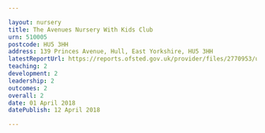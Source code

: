 ```yaml
---

layout: nursery
title: The Avenues Nursery With Kids Club
urn: 510005
postcode: HU5 3HH
address: 139 Princes Avenue, Hull, East Yorkshire, HU5 3HH
latestReportUrl: https://reports.ofsted.gov.uk/provider/files/2770953/urn/510005.pdf
teaching: 2
development: 2
leadership: 2
outcomes: 2
overall: 2
date: 01 April 2018 
datePublish: 12 April 2018

---
```

